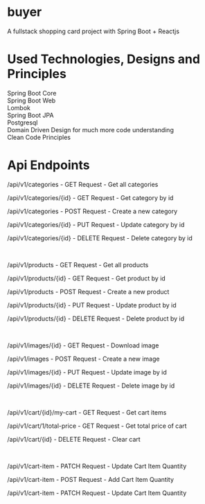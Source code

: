 # buyer
A fullstack shopping card project with Spring Boot + Reactjs

# Used Technologies, Designs and Principles
Spring Boot Core <br>
Spring Boot Web <br>
Lombok <br>
Spring Boot JPA <br>
Postgresql <br>
Domain Driven Design for much more code understanding <br>
Clean Code Principles <br>

# Api Endpoints
<p> /api/v1/categories             -    GET Request    -   Get all categories</p>
<p> /api/v1/categories/{id}        -    GET Request    -   Get category by id</p>
<p> /api/v1/categories             -    POST Request   -   Create a new category</p>
<p> /api/v1/categories/{id}        -    PUT Request    -   Update category by id</p>
<p> /api/v1/categories/{id}        -    DELETE Request -   Delete category by id</p>
<br>
<p> /api/v1/products               -    GET Request    -   Get all products</p>
<p> /api/v1/products/{id}          -    GET Request    -   Get product by id</p>
<p> /api/v1/products               -    POST Request   -   Create a new product</p>
<p> /api/v1/products/{id}          -    PUT Request    -   Update product by id</p>
<p> /api/v1/products/{id}          -    DELETE Request -   Delete product by id</p>
<br>
<p> /api/v1/images/{id}            -    GET Request    -   Download image</p>
<p> /api/v1/images                 -    POST Request   -   Create a new image</p>
<p> /api/v1/images/{id}            -    PUT Request    -   Update image by id</p>
<p> /api/v1/images/{id}            -    DELETE Request -   Delete image by id</p>
<br> 
<p> /api/v1/cart/{id}/my-cart      -    GET Request    -   Get cart items</p>
<p> /api/v1/cart/1/total-price     -    GET Request    -   Get total price of cart</p>
<p> /api/v1/cart/{id}              -    DELETE Request -   Clear cart</p>
<br>
<p> /api/v1/cart-item              -    PATCH Request  -   Update Cart Item Quantity</p>
<p> /api/v1/cart-item              -    POST  Request  -   Add Cart Item Quantity</p>
<p> /api/v1/cart-item              -    PATCH Request  -   Update Cart Item Quantity</p>
